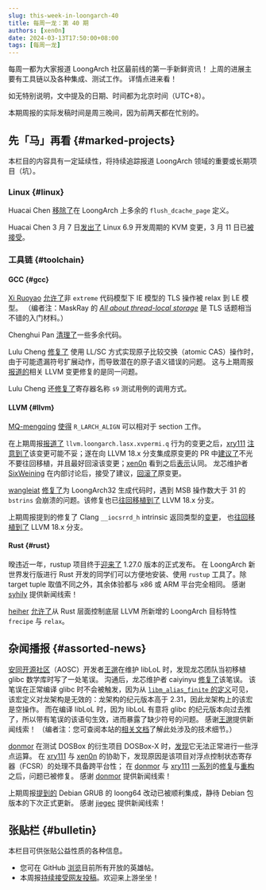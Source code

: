 ```yaml
---
slug: this-week-in-loongarch-40
title: 每周一龙：第 40 期
authors: [xen0n]
date: 2024-03-13T17:50:00+08:00
tags: [每周一龙]
---
```


每周一都为大家报道 LoongArch 社区最前线的第一手新鲜资讯！
上周的进展主要有工具链以及各种集成、测试工作。
详情点进来看！

<!-- truncate -->

如无特别说明，文中提及的日期、时间都为北京时间（UTC+8）。

本期周报的实际发稿时间是周三晚间，因为前两天都在忙别的。

## 先「马」再看 {#marked-projects}

本栏目的内容具有一定延续性，将持续追踪报道 LoongArch 领域的重要或长期项目（坑）。

### Linux {#linux}

Huacai Chen [移除了](https://lore.kernel.org/loongarch/20240312073131.2278318-1-chenhuacai@loongson.cn/)在
LoongArch 上多余的 `flush_dcache_page` 定义。

Huacai Chen 3 月 7 日[发出了](https://lore.kernel.org/loongarch/20240307144930.3919566-1-chenhuacai@loongson.cn/)
Linux 6.9 开发周期的 KVM 变更，3 月 11 日已[被接受](https://lore.kernel.org/loongarch/208e03b7-374b-4062-bed2-dda595fcad77@redhat.com/)。

### 工具链 {#toolchain}

#### GCC {#gcc}

[Xi Ruoyao][xry111] [允许了](https://gcc.gnu.org/cgi-bin/gcc-gitref.cgi?r=r14-9411)非
`extreme` 代码模型下 IE 模型的 TLS 操作被 relax 到 LE 模型。
（编者注：MaskRay 的 [*All about thread-local storage*](https://maskray.me/blog/2021-02-14-all-about-thread-local-storage) 是 TLS 话题相当不错的入门材料。）

Chenghui Pan [清理了](https://gcc.gnu.org/pipermail/gcc-patches/2024-March/647536.html)一些多余代码。

Lulu Cheng [修复了](https://gcc.gnu.org/pipermail/gcc-patches/2024-March/647308.html)
使用 LL/SC 方式实现原子比较交换（atomic CAS）操作时，由于可能遗漏符号扩展动作，而导致潜在的原子语义错误的问题。
这与上期周报[报道的](./2024-03-06-this-week-in-loongarch-39.md#llvm)相关 LLVM 变更修复的是同一问题。

Lulu Cheng 还[修复了](https://gcc.gnu.org/pipermail/gcc-patches/2024-March/647311.html)寄存器名称
`s9` 测试用例的调用方式。

#### LLVM {#llvm}

[MQ-mengqing] [使得](https://github.com/llvm/llvm-project/pull/84741)
`R_LARCH_ALIGN` 可以相对于 section 工作。

在上期周报[报道了](./2024-03-06-this-week-in-loongarch-39.md#llvm)
`llvm.loongarch.lasx.xvpermi.q` 行为的变更之后，[xry111]
[注意到了](https://github.com/loongson-community/areweloongyet/pull/164#discussion_r1514376491)该变更可能不妥；遂在向 LLVM 18.x 分支集成原变更的 PR 中[建议了](https://github.com/llvm/llvm-project/pull/83540#issuecomment-1981697199)不光不要往回移植，并且最好回滚该变更；[xen0n]
看到之后[表示](https://github.com/llvm/llvm-project/pull/83540#issuecomment-1985088472)认同。
龙芯维护者 [SixWeining] 在内部讨论后，接受了建议，[回滚了](https://github.com/llvm/llvm-project/pull/84708)原变更。

[wangleiat] [修复了](https://github.com/llvm/llvm-project/pull/84454)为 LoongArch32
生成代码时，遇到 MSB 操作数大于 31 的 `bstrins` 会崩溃的问题。该修复也已[往回移植到了](https://github.com/llvm/llvm-project/pull/84716)
LLVM 18.x 分支。

上期周报提到的修复了 Clang `__iocsrrd_h` intrinsic 返回类型的[变更](https://github.com/llvm/llvm-project/pull/84100)，
也[往回移植到了](https://github.com/llvm/llvm-project/pull/84715)
LLVM 18.x 分支。

[MQ-mengqing]: https://github.com/MQ-mengqing
[SixWeining]: https://github.com/SixWeining
[wangleiat]: https://github.com/wangleiat

#### Rust {#rust}

暌违近一年，rustup 项目终于[迎来了](https://blog.rust-lang.org/2024/03/11/Rustup-1.27.0.html)
1.27.0 版本的正式发布。
在 LoongArch 新世界发行版进行 Rust 开发的同学们可以方便地安装、使用 `rustup` 工具了。除
target tuple 取值不同之外，其余体验都与 x86 或 ARM 平台完全相同。
感谢 [syhily] 提供新闻线索！

[heiher] [允许了](https://github.com/rust-lang/rust/pull/122022)从 Rust 层面控制底层
LLVM 所新增的 LoongArch 目标特性 `frecipe` 与 `relax`。

[heiher]: https://github.com/heiher
[syhily]: https://github.com/syhily

## 杂闻播报 {#assorted-news}

[安同开源社区][aosc]（AOSC）开发者[王邈][shankerwangmiao]在维护 libLoL
时，发现龙芯团队当初移植 glibc 数学库时写了一处笔误。
沟通后，龙芯维护者 caiyinyu [修复了](https://sourceware.org/git/?p=glibc.git;a=commit;h=aeee41f1cf9bf58d3d316af36bb7f5a8699ab129)该笔误。
该笔误在正常编译 glibc 时不会被触发，因为从
[`libm_alias_finite` 的定义](https://sourceware.org/git/?p=glibc.git;a=blob;f=sysdeps/ieee754/libm-alias-finite.h;h=c56b43e4df534f2444da4c057b9734cac224ad30;hb=ef321e23c20eebc6d6fb4044425c00e6df27b05f#l27)可见，
该宏定义对龙架构是无效的：龙架构的纪元版本高于 2.31，因此龙架构上的该宏是空操作。
而在编译 libLoL 时，因为 libLoL 有意将 glibc 的纪元版本向过去推了，所以带有笔误的该语句生效，进而暴露了缺少符号的问题。
感谢[王邈][shankerwangmiao]提供新闻线索！
（编者注：您可查阅本站的[相关文档](/docs/world-compat-details#glibc-符号版本)了解此处涉及的技术细节。）

[aosc]: https://aosc.io

[donmor] 在测试 DOSBox 的衍生项目 DOSBox-X 时，[发现](https://github.com/loongson-community/discussions/issues/48)它无法正常进行一些浮点运算。
在 [xry111] 与 [xen0n] 的协助下，发现原因是该项目对浮点控制状态寄存器（FCSR）的处理不具备跨平台性；
在 [donmor] 与 [xry111] [一][dosbox-x-4887][系列][dosbox-x-4888]的[修复][dosbox-x-4890]与[重构][dosbox-x-4891]之后，问题已被修复。
感谢 [donmor] 提供新闻线索！

[dosbox-x-4887]: https://github.com/joncampbell123/dosbox-x/pull/4887
[dosbox-x-4888]: https://github.com/joncampbell123/dosbox-x/pull/4888
[dosbox-x-4890]: https://github.com/joncampbell123/dosbox-x/pull/4890
[dosbox-x-4891]: https://github.com/joncampbell123/dosbox-x/pull/4891

上期周报[提到的](./2024-03-06-this-week-in-loongarch-39.md#assorted-news) Debian
GRUB 的 loong64 改动已被顺利集成，静待 Debian 包版本的下次正式更新。
感谢 [jiegec] 提供新闻线索！

[donmor]: https://github.com/donmor
[jiegec]: https://github.com/jiegec
[shankerwangmiao]: https://github.com/shankerwangmiao
[xen0n]: https://github.com/xen0n
[xry111]: https://github.com/xry111

## 张贴栏 {#bulletin}

本栏目可供张贴公益性质的各种信息。

* 您可在 GitHub [浏览](https://github.com/loongson-community/discussions/labels/%E8%8B%B1%E9%9B%84%E5%B8%96)目前所有开放的英雄帖。
* 本周报[持续接受网友投稿][call-for-submissions]。欢迎来上游坐坐！

[call-for-submissions]: https://github.com/loongson-community/areweloongyet/issues/16
